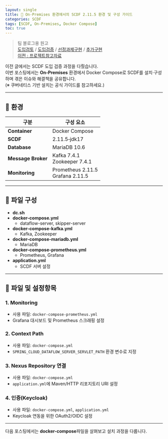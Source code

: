 ```yaml
---
layout: single
title: 🔀 On‑Premises 환경에서의 SCDF 2.11.5 환경 및 구성 가이드
categories: SCDF
tags: [SCDF, On‑Premises, Docker Compose]
toc: true
---
```


> 팀 블로그용 원고  
> [도입검토](../도입검토) / [도입검증](../도입검증) / [선정과제구현](../선정과제구현) / [추가구현](../추가구현)  
> [이전 : 프로젝트참고자료](../프로젝트참고자료)

이전 글에서는 SCDF 도입 검증 과정을 다뤘습니다.  
이번 포스팅에서는 **On‑Premises** 환경에서 Docker Compose로 SCDF를 설치·구성하며 겪은 이슈와 해결책을 공유합니다.  
(※ 쿠버네티스 기반 설치는 공식 가이드를 참고하세요.)

---

## 📌 환경

| 구분               | 구성 요소                              |
| ------------------ | -------------------------------------- |
| **Container**      | Docker Compose                         |
| **SCDF**           | 2.11.5‑jdk17                           |
| **Database**       | MariaDB 10.6                           |
| **Message Broker** | Kafka 7.4.1<br/>Zookeeper 7.4.1       |
| **Monitoring**     | Prometheus 2.11.5<br/>Grafana 2.11.5  |

---

## 📌 파일 구성
- **dc.sh**
- **docker-compose.yml**
  - dataflow-server, skipper-server
- **docker-compose-kafka.yml**
  - Kafka, Zookeeper
- **docker-compose-mariadb.yml**
  - MariaDB
- **docker-compose-prometheus.yml**
  - Prometheus, Grafana
- **application.yml**
  - SCDF 서버 설정

---

## 📌 파일 및 설정항목

### 1. Monitoring
- 사용 파일: `docker-compose-prometheus.yml`
- Grafana 대시보드 및 Prometheus 스크래핑 설정

### 2. Context Path
- 사용 파일: `docker-compose.yml`
- `SPRING_CLOUD_DATAFLOW_SERVER_SERVLET_PATH` 환경 변수로 지정

### 3. Nexus Repository 연결
- 사용 파일: `docker-compose.yml`
- `application.yml`에 Maven/HTTP 리포지토리 URI 설정

### 4. 인증(Keycloak)
- 사용 파일: `docker-compose.yml`, `application.yml`
- Keycloak 연동을 위한 OAuth2/OIDC 설정

---

다음 포스팅에서는 **docker-compose**파일을 살펴보고 설치 과정을 다룹니다.